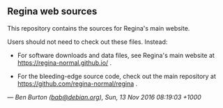 Regina web sources
------------------

This repository contains the sources for Regina's main website.

Users should not need to check out these files.  Instead:

  * For software downloads and data files, see Regina's main website at
    https://regina-normal.github.io/ .

  * For the bleeding-edge source code, check out the main repository at
    https://github.com/regina-normal/regina .

— _Ben Burton (bab@debian.org), Sun, 13 Nov 2016 08:19:03 +1000_
